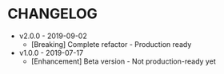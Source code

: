 CHANGELOG
===

- v2.0.0 - 2019-09-02
    - [Breaking] Complete refactor - Production ready
- v1.0.0 - 2019-07-17
    - [Enhancement] Beta version - Not production-ready yet

